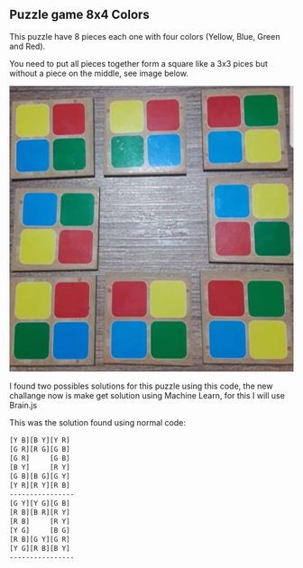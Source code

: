 Puzzle game 8x4 Colors
------------------

This puzzle have 8 pieces each one with four colors (Yellow, Blue, Green and Red).

You need to put all pieces together form a square like a 3x3 pices but without a piece on the middle, see image below.

<img src="puzzle_sample.jpg"/>

I found two possibles solutions for this puzzle using this code, the new challange now is make get solution using Machine Learn, for this I will use Brain.js

This was the solution found using normal code:
```
[Y B][B Y][Y R]
[G R][R G][G B]
[G R]     [G B]
[B Y]     [R Y]
[G B][B G][G Y]
[Y R][R Y][R B]
----------------
[G Y][Y G][G B]
[R B][B R][R Y]
[R B]     [R Y]
[Y G]     [B G]
[R B][G Y][G R]
[Y G][R B][B Y]
----------------
```
